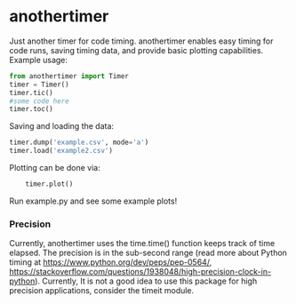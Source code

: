 # anothertimer

Just another timer for code timing. anothertimer enables easy timing for code runs, saving timing data, and provide basic plotting capabilities. Example usage:

```python
from anothertimer import Timer
timer = Timer()
timer.tic()
#some code here
timer.toc()
```

Saving and loading the data:
```python
timer.dump('example.csv', mode='a')
timer.load('example2.csv')
```

Plotting can be done via:
```python
    timer.plot()
```

Run example.py and see some example plots!

### Precision

Currently, anothertimer uses the time.time() function keeps track of time elapsed. The precision is in the sub-second range (read more about Python timing at https://www.python.org/dev/peps/pep-0564/,  https://stackoverflow.com/questions/1938048/high-precision-clock-in-python). Currently, It is not a good idea to use this package for high precision applications, consider the timeit module.
